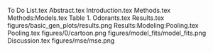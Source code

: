 To Do List.tex
Abstract.tex
Introduction.tex
Methods.tex
Methods:Models.tex
Table 1. Odorants.tex
Results.tex
figures/basic_gen_plots/results.png
Results:Modeling:Pooling.tex
Pooling.tex
figures/0/cartoon.png
figures/model_fits/model_fits.png
Discussion.tex
figures/mse/mse.png